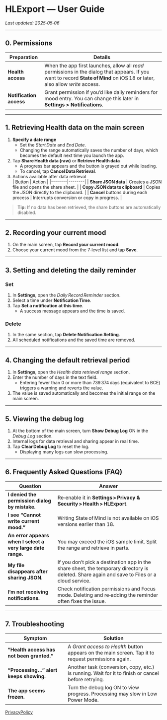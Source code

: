 # HLExport — User Guide  
*Last updated: 2025‑05‑06*

---

## 0. Permissions
| Preparation | Details |
|-------------|---------|
| **Health access** | When the app first launches, allow all *read* permissions in the dialog that appears. If you want to record **State of Mind** on iOS 18 or later, also allow *write* access. |
| **Notification access** | Grant permission if you’d like daily reminders for mood entry. You can change this later in **Settings > Notifications**. |

---

## 1. Retrieving Health data on the main screen
1. **Specify a date range**  
   - Set the *Start Date* and *End Date*.  
   - Changing the range automatically saves the number of days, which becomes the default next time you launch the app.
2. Tap **Share Health data (raw)** or **Retrieve Health data**  
   - A progress bar appears and the button is grayed out while loading.  
   - To cancel, tap **Cancel Data Retrieval**.
3. Actions available after data retrieval  
   | Button | Action |
   |--------|--------|
   | **Share JSON data** | Creates a JSON file and opens the share sheet. |
   | **Copy JSON data to clipboard** | Copies the JSON directly to the clipboard. |
   | **Cancel** buttons during each process | Interrupts conversion or copy in progress. |

> **Tip:** If no data has been retrieved, the share buttons are automatically disabled.

---

## 2. Recording your current mood
1. On the main screen, tap **Record your current mood**.  
2. Choose your current mood from the 7‑level list and tap **Save**.  

---

## 3. Setting and deleting the daily reminder
### Set
1. In **Settings**, open the *Daily Record Reminder* section.  
2. Select a time under **Notification Time**.  
3. Tap **Set a notification at this time**.  
   - A success message appears and the time is saved.

### Delete
1. In the same section, tap **Delete Notification Setting**.  
2. All scheduled notifications and the saved time are removed.

---

## 4. Changing the default retrieval period
1. In **Settings**, open the *Health data retrieval range* section.  
2. Enter the number of days in the text field.  
   - Entering fewer than 0 or more than 739 374 days (equivalent to BCE) triggers a warning and reverts the value.  
3. The value is saved automatically and becomes the initial range on the main screen.

---

## 5. Viewing the debug log
1. At the bottom of the main screen, turn **Show Debug Log** ON in the *Debug Log* section.  
2. Internal logs for data retrieval and sharing appear in real time.  
3. Tap **Clear Debug Log** to reset the log.  
   - Displaying many logs can slow processing.

---

## 6. Frequently Asked Questions (FAQ)

| Question | Answer |
|----------|--------|
| **I denied the permission dialog by mistake.** | Re‑enable it in **Settings > Privacy & Security > Health > HLExport**. |
| **I see “Cannot write current mood.”** | Writing State of Mind is not available on iOS versions earlier than 18. |
| **An error appears when I select a very large date range.** | You may exceed the iOS sample limit. Split the range and retrieve in parts. |
| **My file disappears after sharing JSON.** | If you don’t pick a destination app in the share sheet, the temporary directory is deleted. Share again and save to Files or a cloud service. |
| **I’m not receiving notifications.** | Check notification permissions and Focus mode. Deleting and re‑adding the reminder often fixes the issue. |

---

## 7. Troubleshooting

| Symptom | Solution |
|---------|----------|
| **“Health access has not been granted.”** | A *Grant access to Health* button appears on the main screen. Tap it to request permissions again. |
| **“Processing…” alert keeps showing.** | Another task (conversion, copy, etc.) is running. Wait for it to finish or cancel before retrying. |
| **The app seems frozen.** | Turn the debug log ON to view progress. Processing may slow in Low Power Mode. |


[PrivacyPolicy](docs/PrivacyPolicy_ENG.md)